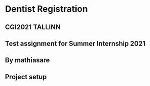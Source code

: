 # Dentist Registration
## CGI2021 TALLINN
## Test assignment for Summer Internship 2021
## By mathiasare

## Project setup